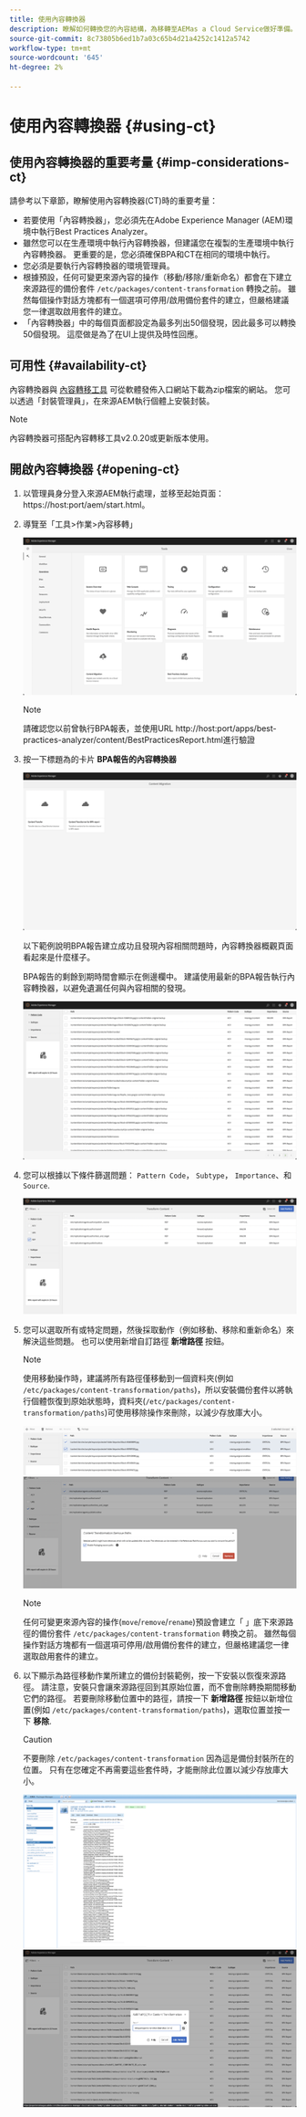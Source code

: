 ```yaml
---
title: 使用內容轉換器
description: 瞭解如何轉換您的內容結構，為移轉至AEMas a Cloud Service做好準備。
source-git-commit: 8c73805b6ed1b7a03c65b4d21a4252c1412a5742
workflow-type: tm+mt
source-wordcount: '645'
ht-degree: 2%

---
```


# 使用內容轉換器 {#using-ct}

## 使用內容轉換器的重要考量 {#imp-considerations-ct}

請參考以下章節，瞭解使用內容轉換器(CT)時的重要考量：

* 若要使用「內容轉換器」，您必須先在Adobe Experience Manager (AEM)環境中執行Best Practices Analyzer。
* 雖然您可以在生產環境中執行內容轉換器，但建議您在複製的生產環境中執行內容轉換器。 更重要的是，您必須確保BPA和CT在相同的環境中執行。
* 您必須是要執行內容轉換器的環境管理員。
* 根據預設，任何可變更來源內容的操作（移動/移除/重新命名）都會在下建立來源路徑的備份套件 `/etc/packages/content-transformation` 轉換之前。 雖然每個操作對話方塊都有一個選項可停用/啟用備份套件的建立，但嚴格建議您一律選取啟用套件的建立。
* 「內容轉換器」中的每個頁面都設定為最多列出50個發現，因此最多可以轉換50個發現。 這麼做是為了在UI上提供及時性回應。

## 可用性 {#availability-ct}

內容轉換器與 [內容轉移工具](/help/journey-migration/content-transfer-tool/using-content-transfer-tool/getting-started-content-transfer-tool.md) 可從軟體發佈入口網站下載為zip檔案的網站。 您可以透過「封裝管理員」，在來源AEM執行個體上安裝封裝。

>[!NOTE]
>內容轉換器可搭配內容轉移工具v2.0.20或更新版本使用。

## 開啟內容轉換器 {#opening-ct}

1. 以管理員身分登入來源AEM執行處理，並移至起始頁面：https://host:port/aem/start.html。
1. 導覽至「工具>作業>內容移轉」

   ![影像](/help/journey-migration/content-transformer/assets/ct-1.png)

   >[!NOTE]
   > 請確認您以前曾執行BPA報表，並使用URL http://host:port/apps/best-practices-analyzer/content/BestPracticesReport.html進行驗證

1. 按一下標題為的卡片 **BPA報告的內容轉換器**

   ![影像](/help/journey-migration/content-transformer/assets/ct-2.png)

   以下範例說明BPA報告建立成功且發現內容相關問題時，內容轉換器概觀頁面看起來是什麼樣子。

   BPA報告的剩餘到期時間會顯示在側邊欄中。 建議使用最新的BPA報告執行內容轉換器，以避免遺漏任何與內容相關的發現。

   ![影像](/help/journey-migration/content-transformer/assets/ct-3.png)

1. 您可以根據以下條件篩選問題： `Pattern Code`， `Subtype`， `Importance`、和 `Source`.

   ![影像](/help/journey-migration/content-transformer/assets/ct-4.png)

1. 您可以選取所有或特定問題，然後採取動作（例如移動、移除和重新命名）來解決這些問題。 也可以使用新增自訂路徑 **新增路徑** 按鈕。

   >[!NOTE]
   > 使用移動操作時，建議將所有路徑僅移動到一個資料夾(例如 `/etc/packages/content-transformation/paths`)，所以安裝備份套件以將執行個體恢復到原始狀態時，資料夾(`/etc/packages/content-transformation/paths`)可使用移除操作來刪除，以減少存放庫大小。

   ![影像](/help/journey-migration/content-transformer/assets/ct-5.png)
   ![影像](/help/journey-migration/content-transformer/assets/ct-6.png)

   >[!NOTE]
   > 任何可變更來源內容的操作(`move`/`remove`/`rename`)預設會建立「 」底下來源路徑的備份套件 `/etc/packages/content-transformation` 轉換之前。 雖然每個操作對話方塊都有一個選項可停用/啟用備份套件的建立，但嚴格建議您一律選取啟用套件的建立。

1. 以下顯示為路徑移動作業所建立的備份封裝範例，按一下安裝以恢復來源路徑。 請注意，安裝只會讓來源路徑回到其原始位置，而不會刪除轉換期間移動它們的路徑。 若要刪除移動位置中的路徑，請按一下 **新增路徑** 按鈕以新增位置(例如 `/etc/packages/content-transformation/paths`)，選取位置並按一下 **移除**.

   >[!CAUTION]
   > 不要刪除 `/etc/packages/content-transformation` 因為這是備份封裝所在的位置。 只有在您確定不再需要這些套件時，才能刪除此位置以減少存放庫大小。

   ![影像](/help/journey-migration/content-transformer/assets/ct-7.png)
   ![影像](/help/journey-migration/content-transformer/assets/ct-8.png)
